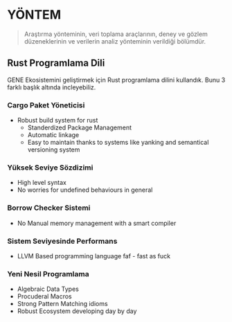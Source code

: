 # YÖNTEM

> Araştırma yönteminin, veri toplama araçlarının, deney ve gözlem düzeneklerinin ve verilerin analiz yönteminin verildiği bölümdür.

## Rust Programlama Dili

GENE Ekosistemini geliştirmek için Rust programlama dilini kullandık. Bunu 3 farklı başlık altında incleyebiliz.


### Cargo Paket Yöneticisi

- Robust build system for rust 
  - Standerdized Package Management
  - Automatic linkage
  - Easy to maintain thanks to systems like yanking and semantical versioning system

### Yüksek Seviye Sözdizimi

- High level syntax
- No worries for undefined behaviours in general

### Borrow Checker Sistemi

- No Manual memory management with a smart compiler

### Sistem Seviyesinde Performans

- LLVM Based programming language faf - fast as fuck

### Yeni Nesil Programlama 

- Algebraic Data Types
- Procuderal Macros
- Strong Pattern Matching idioms
- Robust Ecosystem developing day by day